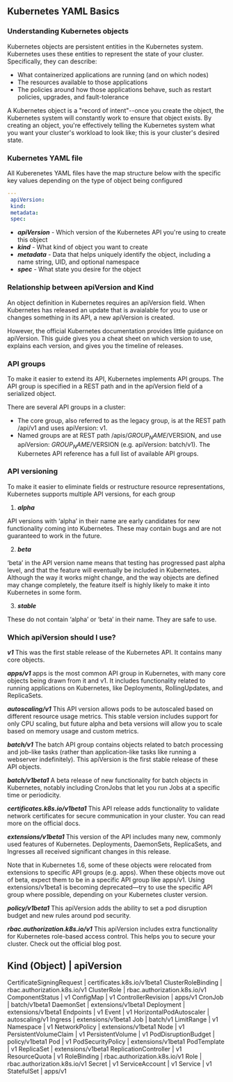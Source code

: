 ## Kubernetes YAML Basics ##

### Understanding Kubernetes objects ###
Kubernetes objects are persistent entities in the Kubernetes system. Kubernetes uses these entities to represent the state of your cluster. Specifically, they can describe:
* What containerized applications are running (and on which nodes)
* The resources available to those applications
* The policies around how those applications behave, such as restart policies, upgrades, and fault-tolerance

A Kubernetes object is a "record of intent"--once you create the object, the Kubernetes system will constantly work to ensure that object exists. By creating an object, you're effectively telling the Kubernetes system what you want your cluster's workload to look like; this is your cluster's desired state.

### Kubernetes YAML file ###
All Kuberenetes YAML files have the map structure below with the specific key values depending on the type of object being configured

```yaml
---
 apiVersion:
 kind:
 metadata:
 spec:
```

* ***apiVersion*** - Which version of the Kubernetes API you're using to create this object
* ***kind*** - What kind of object you want to create
* ***metadata*** - Data that helps uniquely identify the object, including a name string, UID, and optional namespace
* ***spec*** - What state you desire for the object

### Relationship between apiVersion and Kind ###
An object definition in Kubernetes requires an apiVersion field. When Kubernetes has released an update that is avaialable for you to use or changes something in its API, a new apiVersion is created.

However, the official Kubernetes documentation provides little guidance on apiVersion. This guide gives you a cheat sheet on which version to use, explains each version, and gives you the timeline of releases.

### API groups ###
To make it easier to extend its API, Kubernetes implements API groups. The API group is specified in a REST path and in the apiVersion field of a serialized object.

There are several API groups in a cluster:
* The core group, also referred to as the legacy group, is at the REST path /api/v1 and uses apiVersion: v1.
* Named groups are at REST path /apis/$GROUP_NAME/$VERSION, and use apiVersion: $GROUP_NAME/$VERSION (e.g. apiVersion: batch/v1). The Kubernetes API reference has a full list of available API groups.

### API versioning ###
To make it easier to eliminate fields or restructure resource representations, Kubernetes supports multiple API versions, for each group

1. ***alpha***

API versions with ‘alpha’ in their name are early candidates for new functionality coming into Kubernetes. These may contain bugs and are not guaranteed to work in the future.

2. ***beta***

‘beta’ in the API version name means that testing has progressed past alpha level, and that the feature will eventually be included in Kubernetes. Although the way it works might change, and the way objects are defined may change completely, the feature itself is highly likely to make it into Kubernetes in some form.

3. ***stable***

These do not contain ‘alpha’ or ‘beta’ in their name. They are safe to use.

### Which apiVersion should I use? ###

***v1***
This was the first stable release of the Kubernetes API. It contains many core objects.

***apps/v1***
apps is the most common API group in Kubernetes, with many core objects being drawn from it and v1. It includes functionality related to running applications on Kubernetes, like Deployments, RollingUpdates, and ReplicaSets.

***autoscaling/v1***
This API version allows pods to be autoscaled based on different resource usage metrics. This stable version includes support for only CPU scaling, but future alpha and beta versions will allow you to scale based on memory usage and custom metrics.

***batch/v1***
The batch API group contains objects related to batch processing and job-like tasks (rather than application-like tasks like running a webserver indefinitely). This apiVersion is the first stable release of these API objects.

***batch/v1beta1***
A beta release of new functionality for batch objects in Kubernetes, notably including CronJobs that let you run Jobs at a specific time or periodicity.

***certificates.k8s.io/v1beta1***
This API release adds functionality to validate network certificates for secure communication in your cluster. You can read more on the official docs.

***extensions/v1beta1***
This version of the API includes many new, commonly used features of Kubernetes. Deployments, DaemonSets, ReplicaSets, and Ingresses all received significant changes in this release.

Note that in Kubernetes 1.6, some of these objects were relocated from extensions to specific API groups (e.g. apps). When these objects move out of beta, expect them to be in a specific API group like apps/v1. Using extensions/v1beta1 is becoming deprecated—try to use the specific API group where possible, depending on your Kubernetes cluster version.

***policy/v1beta1***
This apiVersion adds the ability to set a pod disruption budget and new rules around pod security.

***rbac.authorization.k8s.io/v1***
This apiVersion includes extra functionality for Kubernetes role-based access control. This helps you to secure your cluster. Check out the official blog post.


Kind  (Object)             |   	apiVersion
------------------------------------------------------------------
CertificateSigningRequest  |	certificates.k8s.io/v1beta1
ClusterRoleBinding         |	rbac.authorization.k8s.io/v1
ClusterRole                |	rbac.authorization.k8s.io/v1
ComponentStatus            |	v1
ConfigMap                  |	v1
ControllerRevision         |	apps/v1
CronJob                    |	batch/v1beta1
DaemonSet                  |	extensions/v1beta1
Deployment                 |	extensions/v1beta1
Endpoints                  |	v1
Event                      |	v1
HorizontalPodAutoscaler    |	autoscaling/v1
Ingress                    |	extensions/v1beta1
Job                        |	batch/v1
LimitRange                 |	v1
Namespace                  |	v1
NetworkPolicy              |	extensions/v1beta1
Node                       |	v1
PersistentVolumeClaim      |	v1
PersistentVolume           |	v1
PodDisruptionBudget        |	policy/v1beta1
Pod                        |	v1
PodSecurityPolicy          |	extensions/v1beta1
PodTemplate                |	v1
ReplicaSet                 |	extensions/v1beta1
ReplicationController      |	v1
ResourceQuota              |	v1
RoleBinding                |	rbac.authorization.k8s.io/v1
Role                       |	rbac.authorization.k8s.io/v1
Secret                     |	v1
ServiceAccount             |	v1
Service                    |	v1
StatefulSet                |	apps/v1
